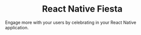 <h1 align="center">React Native Fiesta</h1>

Engage more with your users by celebrating in your React Native application.